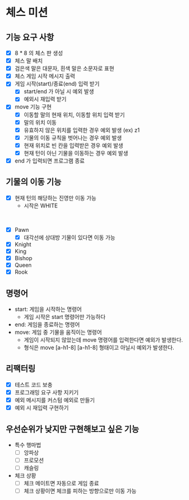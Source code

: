 # 체스 미션

## 기능 요구 사항

* [x] 8 * 8 의 체스 판 생성
* [x] 체스 말 배치
* [x] 검은색 말은 대문자, 흰색 말은 소문자로 표현
* [x] 체스 게임 시작 메시지 출력
* [x] 게임 시작(start)/종료(end) 입력 받기
  * [x] start/end 가 아닐 시 예외 발생
  * [x] 예외시 재입력 받기
* [x] move 기능 구현
  * [x] 이동할 말의 현재 위치, 이동할 위치 입력 받기
  * [x] 말의 위치 이동
  * [x] 유효하지 않은 위치를 입력한 경우 예외 발생 (ex) z1
  * [x] 기물의 이동 규칙을 벗어나는 경우 예외 발생
  * [x] 현재 위치로 빈 칸을 입력받은 경우 예외 발생
  * [x] 현재 턴이 아닌 기물을 이동하는 경우 예외 발생
* [x] end 가 입력되면 프로그램 종료

## 기물의 이동 기능

* [x] 현재 턴의 해당하는 진영만 이동 가능
  * 시작은 WHITE

<br>

* [x] Pawn
  * [x] 대각선에 상대방 기물이 있다면 이동 가능
* [x] Knight
* [x] King
* [x] Bishop
* [x] Queen
* [x] Rook

## 명령어

* start: 게임을 시작하는 명령어
  * 게임 시작은 start 명령어만 가능하다
* end: 게임을 종료하는 명령어
* move: 게임 중 기물을 움직이는 명령어
  * 게임이 시작되지 않았는데 move 명령어를 입력한다면 예외가 발생한다.
  * 형식은 move [a-h1-8] [a-h1-8] 형태이고 아닐시 예외가 발생한다.


## 리팩터링

* [x] 테스트 코드 보충
* [x] 프로그래밍 요구 사항 지키기
* [x] 예외 메시지를 커스텀 예외로 만들기
* [x] 예외 시 재입력 구현하기

## 우선순위가 낮지만 구현해보고 싶은 기능

* 특수 행마법
  * [ ] 앙파상
  * [ ] 프로모션
  * [ ] 캐슬링
* 체크 상황
  * [ ] 체크 메이트면 자동으로 게임 종료
  * [ ] 체크 상황이면 체크를 피하는 방향으로만 이동 가능
